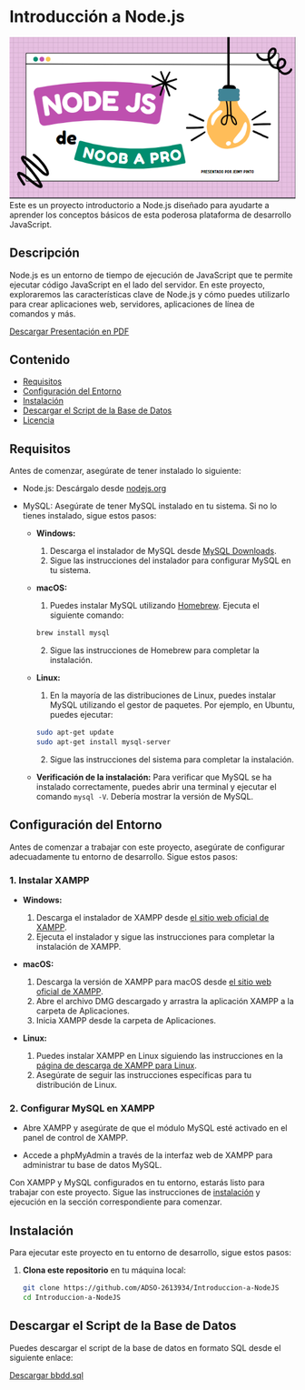 # Introducción a Node.js
![Alt text](image.png)
Este es un proyecto introductorio a Node.js diseñado para ayudarte a aprender los conceptos básicos de esta poderosa plataforma de desarrollo JavaScript.

## Descripción

Node.js es un entorno de tiempo de ejecución de JavaScript que te permite ejecutar código JavaScript en el lado del servidor. En este proyecto, exploraremos las características clave de Node.js y cómo puedes utilizarlo para crear aplicaciones web, servidores, aplicaciones de línea de comandos y más.

[Descargar Presentación en PDF](recursos/presentacion.pdf)

## Contenido

- [Requisitos](#requisitos)
- [Configuración del Entorno](#configuración-del-entorno)
- [Instalación](#instalación)
- [Descargar el Script de la Base de Datos](#descargar-el-script-de-la-base-de-datos)
- [Licencia](#licencia)

## Requisitos

Antes de comenzar, asegúrate de tener instalado lo siguiente:

- Node.js: Descárgalo desde [nodejs.org](https://nodejs.org/)
- MySQL: Asegúrate de tener MySQL instalado en tu sistema. Si no lo tienes instalado, sigue estos pasos:

  - **Windows:**
    1. Descarga el instalador de MySQL desde [MySQL Downloads](https://dev.mysql.com/downloads/installer/).
    2. Sigue las instrucciones del instalador para configurar MySQL en tu sistema.

  - **macOS:**
    1. Puedes instalar MySQL utilizando [Homebrew](https://brew.sh/). Ejecuta el siguiente comando:
    ```bash
    brew install mysql
    ```
    2. Sigue las instrucciones de Homebrew para completar la instalación.

  - **Linux:**
    1. En la mayoría de las distribuciones de Linux, puedes instalar MySQL utilizando el gestor de paquetes. Por ejemplo, en Ubuntu, puedes ejecutar:
    ```bash
    sudo apt-get update
    sudo apt-get install mysql-server
    ```
    2. Sigue las instrucciones del sistema para completar la instalación.

  - **Verificación de la instalación:**
    Para verificar que MySQL se ha instalado correctamente, puedes abrir una terminal y ejecutar el comando `mysql -V`. Debería mostrar la versión de MySQL.

## Configuración del Entorno

Antes de comenzar a trabajar con este proyecto, asegúrate de configurar adecuadamente tu entorno de desarrollo. Sigue estos pasos:

### 1. Instalar XAMPP

- **Windows:**
  1. Descarga el instalador de XAMPP desde [el sitio web oficial de XAMPP](https://www.apachefriends.org/index.html).
  2. Ejecuta el instalador y sigue las instrucciones para completar la instalación de XAMPP.

- **macOS:**
  1. Descarga la versión de XAMPP para macOS desde [el sitio web oficial de XAMPP](https://www.apachefriends.org/index.html).
  2. Abre el archivo DMG descargado y arrastra la aplicación XAMPP a la carpeta de Aplicaciones.
  3. Inicia XAMPP desde la carpeta de Aplicaciones.

- **Linux:**
  1. Puedes instalar XAMPP en Linux siguiendo las instrucciones en la [página de descarga de XAMPP para Linux](https://www.apachefriends.org/download.html).
  2. Asegúrate de seguir las instrucciones específicas para tu distribución de Linux.

### 2. Configurar MySQL en XAMPP

- Abre XAMPP y asegúrate de que el módulo MySQL esté activado en el panel de control de XAMPP.

- Accede a phpMyAdmin a través de la interfaz web de XAMPP para administrar tu base de datos MySQL.

Con XAMPP y MySQL configurados en tu entorno, estarás listo para trabajar con este proyecto. Sigue las instrucciones de [instalación](#instalación)  y ejecución en la sección correspondiente para comenzar.


## Instalación

Para ejecutar este proyecto en tu entorno de desarrollo, sigue estos pasos:

1. **Clona este repositorio** en tu máquina local:

   ```bash
   git clone https://github.com/ADSO-2613934/Introduccion-a-NodeJS
   cd Introduccion-a-NodeJS

## Descargar el Script de la Base de Datos

Puedes descargar el script de la base de datos en formato SQL desde el siguiente enlace:

[Descargar bbdd.sql](./assets/bbdd.sql)